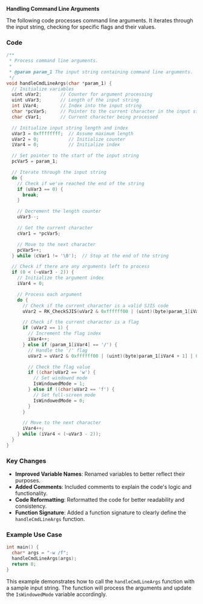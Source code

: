 **Handling Command Line Arguments**

The following code processes command line arguments. It iterates through the input string, checking for specific flags and their values.

### Code

```c
/**
 * Process command line arguments.
 *
 * @param param_1 The input string containing command line arguments.
 */
void handleCmdLineArgs(char *param_1) {
  // Initialize variables
  uint uVar2;       // Counter for argument processing
  uint uVar3;       // Length of the input string
  int iVar4;        // Index into the input string
  char *pcVar5;     // Pointer to the current character in the input string
  char cVar1;       // Current character being processed

  // Initialize input string length and index
  uVar3 = 0xffffffff;  // Assume maximum length
  uVar2 = 0;           // Initialize counter
  iVar4 = 0;           // Initialize index

  // Set pointer to the start of the input string
  pcVar5 = param_1;

  // Iterate through the input string
  do {
    // Check if we've reached the end of the string
    if (uVar3 == 0) {
      break;
    }

    // Decrement the length counter
    uVar3--;

    // Get the current character
    cVar1 = *pcVar5;

    // Move to the next character
    pcVar5++;
  } while (cVar1 != '\0');  // Stop at the end of the string

  // Check if there are any arguments left to process
  if (0 < (~uVar3 - 2)) {
    // Initialize the argument index
    iVar4 = 0;

    // Process each argument
    do {
      // Check if the current character is a valid SJIS code
      uVar2 = RK_CheckSJIS(uVar2 & 0xffffff00 | (uint)(byte)param_1[iVar4]);

      // Check if the current character is a flag
      if (uVar2 == 1) {
        // Increment the flag index
        iVar4++;
      } else if (param_1[iVar4] == '/') {
        // Handle the '/' flag
        uVar2 = uVar2 & 0xffffff00 | (uint)(byte)param_1[iVar4 + 1] | 0x20;

        // Check the flag value
        if ((char)uVar2 == 'w') {
          // Set windowed mode
          IsWindowedMode = 1;
        } else if ((char)uVar2 == 'f') {
          // Set full-screen mode
          IsWindowedMode = 0;
        }
      }

      // Move to the next character
      iVar4++;
    } while (iVar4 < (~uVar3 - 2));
  }
}
```

### Key Changes

-   **Improved Variable Names**: Renamed variables to better reflect their purposes.
-   **Added Comments**: Included comments to explain the code's logic and functionality.
-   **Code Reformatting**: Reformatted the code for better readability and consistency.
-   **Function Signature**: Added a function signature to clearly define the `handleCmdLineArgs` function.

### Example Use Case

```c
int main() {
  char* args = "-w /f";
  handleCmdLineArgs(args);
  return 0;
}
```

This example demonstrates how to call the `handleCmdLineArgs` function with a sample input string. The function will process the arguments and update the `IsWindowedMode` variable accordingly.